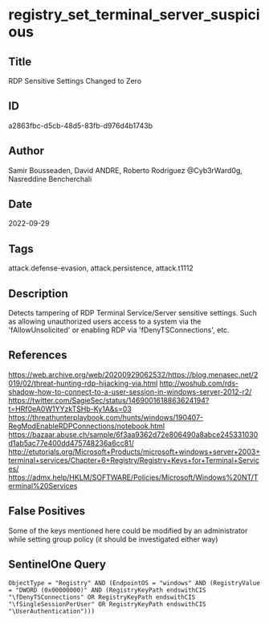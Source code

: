 # registry_set_terminal_server_suspicious

## Title
RDP Sensitive Settings Changed to Zero

## ID
a2863fbc-d5cb-48d5-83fb-d976d4b1743b

## Author
Samir Bousseaden, David ANDRE, Roberto Rodriguez @Cyb3rWard0g, Nasreddine Bencherchali

## Date
2022-09-29

## Tags
attack.defense-evasion, attack.persistence, attack.t1112

## Description
Detects tampering of RDP Terminal Service/Server sensitive settings.
 Such as allowing unauthorized users access to a system via the 'fAllowUnsolicited' or enabling RDP via 'fDenyTSConnections', etc.


## References
https://web.archive.org/web/20200929062532/https://blog.menasec.net/2019/02/threat-hunting-rdp-hijacking-via.html
http://woshub.com/rds-shadow-how-to-connect-to-a-user-session-in-windows-server-2012-r2/
https://twitter.com/SagieSec/status/1469001618863624194?t=HRf0eA0W1YYzkTSHb-Ky1A&s=03
https://threathunterplaybook.com/hunts/windows/190407-RegModEnableRDPConnections/notebook.html
https://bazaar.abuse.ch/sample/6f3aa9362d72e806490a8abce245331030d1ab5ac77e400dd475748236a6cc81/
http://etutorials.org/Microsoft+Products/microsoft+windows+server+2003+terminal+services/Chapter+6+Registry/Registry+Keys+for+Terminal+Services/
https://admx.help/HKLM/SOFTWARE/Policies/Microsoft/Windows%20NT/Terminal%20Services

## False Positives
Some of the keys mentioned here could be modified by an administrator while setting group policy (it should be investigated either way)

## SentinelOne Query
```
ObjectType = "Registry" AND (EndpointOS = "windows" AND (RegistryValue = "DWORD (0x00000000)" AND (RegistryKeyPath endswithCIS "\fDenyTSConnections" OR RegistryKeyPath endswithCIS "\fSingleSessionPerUser" OR RegistryKeyPath endswithCIS "\UserAuthentication")))

```